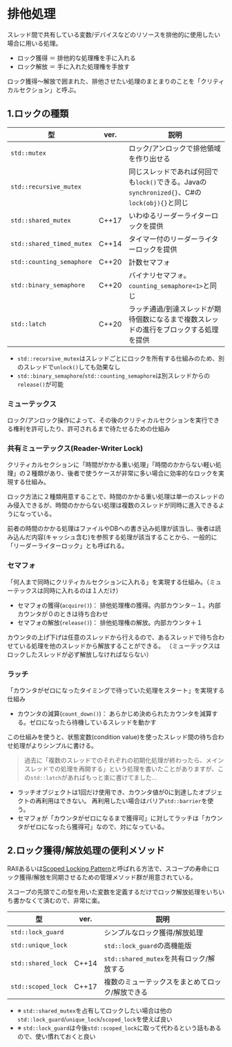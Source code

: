 # 排他処理

スレッド間で共有している変数/デバイスなどのリソースを排他的に使用したい場合に用いる処理。

* ロック獲得 ＝ 排他的な処理権を手に入れる
* ロック解放 ＝ 手に入れた処理権を手放す

ロック獲得～解放で囲まれた、排他させたい処理のまとまりのことを「クリティカルセクション」と呼ぶ。

## 1.ロックの種類

|型|ver.|説明|
|---|---|---|
|`std::mutex`||ロック/アンロックで排他領域を作り出せる|
|`std::recursive_mutex`||同じスレッドであれば何回でも`lock()`できる。Javaの`synchronized{}`、C#の`lock(obj){}`と同じ|
|`std::shared_mutex`|C++17|いわゆるリーダーライターロックを提供|
|`std::shared_timed_mutex`|C++14|タイマー付のリーダーライターロックを提供|
|`std::counting_semaphore`|C++20|計数セマフォ|
|`std::binary_semaphore`|C++20|バイナリセマフォ。`counting_semaphore<1>`と同じ|
|`std::latch`|C++20|ラッチ通過/到達スレッドが期待個数になるまで複数スレッドの進行をブロックする処理を提供|

* `std::recursive_mutex`はスレッドごとにロックを所有する仕組みのため、別のスレッドで`unlock()`しても効果なし
* `std::binary_semaphore`/`std::counting_semaphore`は別スレッドからの`release()`が可能

### ミューテックス

ロック/アンロック操作によって、その後のクリティカルセクションを実行できる権利を許可したり、許可されるまで待たせるための仕組み

### 共有ミューテックス(Reader-Writer Lock)

クリティカルセクションに「時間がかかる重い処理」「時間のかからない軽い処理」の２種類があり、後者で使うケースが非常に多い場合に効率的なロックを実現する仕組み。

ロック方法に２種類用意することで、時間のかかる重い処理は単一のスレッドのみ侵入できるが、時間のかからない処理は複数のスレッドが同時に進入できるようになっている。

前者の時間のかかる処理はファイルやDBへの書き込み処理が該当し、後者は読み込んだ内容(キャッシュ含む)を参照する処理が該当することから、一般的に「リーダーライターロック」とも呼ばれる。

### セマフォ

「何人まで同時にクリティカルセクションに入れる」を実現する仕組み。（ミューテックスは同時に入れるのは１人だけ）

* セマフォの獲得(`acquire()`)： 排他処理権の獲得。内部カウンタ－１。内部カウンタが０のときは待ち合わせ
* セマフォの解放(`release()`)： 排他処理権の解放。内部カウンタ＋１

カウンタの上げ下げは任意のスレッドから行えるので、あるスレッドで待ち合わせている処理を他のスレッドから解放することができる。
（ミューテックスはロックしたスレッドが必ず解放しなければならない）

### ラッチ

「カウンタがゼロになったタイミングで待っていた処理をスタート」を実現する仕組み

* カウンタの減算(`count_down()`)： あらかじめ決められたカウンタを減算する。ゼロになったら待機しているスレッドを動かす

この仕組みを使うと、状態変数(condition value)を使ったスレッド間の待ち合わせ処理がよりシンプルに書ける。

> 過去に「複数のスレッドでのそれぞれの初期化処理が終わったら、メインスレッドでの処理を再開する」という処理を書いたことがありますが、この`std::latch`があればもっと楽に書けてました…

* ラッチオブジェクトは1回だけ使用でき、カウンタ値が0に到達したオブジェクトの再利用はできない。 再利用したい場合はバリア`std::barrier`を使う。
* セマフォが「カウンタがゼロになるまで獲得可」に対してラッチは「カウンタがゼロになったら獲得可」なので、対になっている。

## 2.ロック獲得/解放処理の便利メソッド

RAIIあるいは[Scoped Locking Pattern](https://www.dre.vanderbilt.edu/~schmidt/PDF/ScopedLocking.pdf)と呼ばれる方法で、スコープの寿命にロック獲得/解放を同期させるための管理メソッド群が用意されている。

スコープの先頭でこの型を用いた変数を定義するだけでロック解放処理をいちいち書かなくて済むので、非常に楽。

|型|ver.|説明|
|---|---|---|
|`std::lock_guard`||シンプルなロック獲得/解放処理|
|`std::unique_lock`||`std::lock_guard`の高機能版|
|`std::shared_lock`|C++14|`std::shared_mutex`を共有ロック/解放する|
|`std::scoped_lock`|C++17|複数のミューテックスをまとめてロック/解放できる|

* ※ `std::shared_mutex`を占有してロックしたい場合は他の`std::lock_guard`/`unique_lock`/`scoped_lock`を使えば良い
* ※ `std::lock_guard`は今後`std::scoped_lock`に取って代わるという話もあるので、使い慣れておくと良い